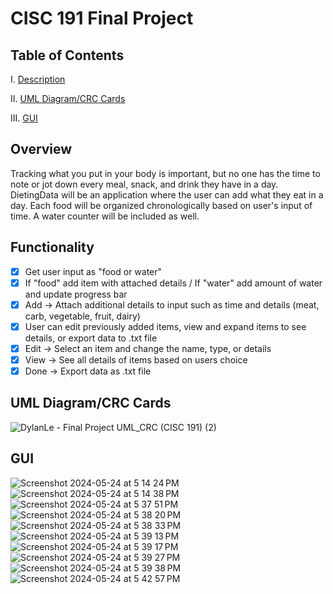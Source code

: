 # CISC 191 Final Project

## Table of Contents

I. [Description](https://github.com/dylankle/Dieting-Data/blob/starting/README.md#functionality)

II. [UML Diagram/CRC Cards](https://github.com/dylankle/Dieting-Data/blob/starting/README.md#uml-diagramcrc-cards)

III. [GUI](https://github.com/dylankle/Dieting-Data/blob/starting/README.md#gui)

## Overview

Tracking what you put in your body is important, but no one has the time to note or jot down every meal, snack, and drink they have in a day. DietingData will be an application where the user can add what they eat in a day. Each food will be organized chronologically based on user's input of time. A water counter will be included as well.

## Functionality

- [x] Get user input as "food or water"
- [x] If "food" add item with attached details / If "water" add amount of water and update progress bar
- [x] Add  -> Attach additional details to input such as time and details (meat, carb, vegetable, fruit, dairy)
- [x] User can edit previously added items, view and expand items to see details, or export data to .txt file
- [x] Edit -> Select an item and change the name, type, or details
- [x] View -> See all details of items based on users choice
- [x] Done -> Export data as .txt file

## UML Diagram/CRC Cards

![DylanLe - Final Project UML_CRC (CISC 191) (2)](https://github.com/dylankle/Dieting-Data/assets/68560708/3cb3f12f-1338-4d46-8c85-e177a48a8a4f)

## GUI
![Screenshot 2024-05-24 at 5 14 24 PM](https://github.com/dylankle/Dieting-Data/assets/68560708/c2a3fa36-b656-4f4f-94b1-8d4781f494ce)
![Screenshot 2024-05-24 at 5 14 38 PM](https://github.com/dylankle/Dieting-Data/assets/68560708/dd242283-8b2c-4149-8f77-98e4511133a4)
![Screenshot 2024-05-24 at 5 37 51 PM](https://github.com/dylankle/Dieting-Data/assets/68560708/0839ae70-e059-4c1b-a3ef-1676de2a4ffe)
![Screenshot 2024-05-24 at 5 38 20 PM](https://github.com/dylankle/Dieting-Data/assets/68560708/04a5d7b7-ad27-4d83-a031-9fd035375ff9)
![Screenshot 2024-05-24 at 5 38 33 PM](https://github.com/dylankle/Dieting-Data/assets/68560708/eda29f18-ba24-427d-ad7c-c5e76cb82bf4)
![Screenshot 2024-05-24 at 5 39 13 PM](https://github.com/dylankle/Dieting-Data/assets/68560708/bb2d93fe-62e4-48c1-8ecc-1107898449be)
![Screenshot 2024-05-24 at 5 39 17 PM](https://github.com/dylankle/Dieting-Data/assets/68560708/7be05006-b403-4099-92e8-26cf04fe7bbb)
![Screenshot 2024-05-24 at 5 39 27 PM](https://github.com/dylankle/Dieting-Data/assets/68560708/5c748313-8488-4fb7-867e-ae29ebfffb9c)
![Screenshot 2024-05-24 at 5 39 38 PM](https://github.com/dylankle/Dieting-Data/assets/68560708/c1778f14-68f2-4550-9292-cf676149650e)
![Screenshot 2024-05-24 at 5 42 57 PM](https://github.com/dylankle/Dieting-Data/assets/68560708/9c22ced1-b2f4-4020-ba3b-b22275201667)
